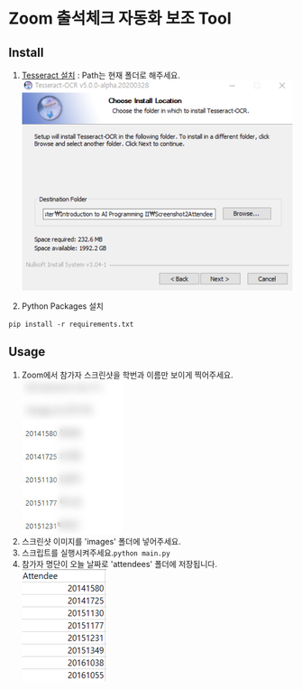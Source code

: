 # Zoom 출석체크 자동화 보조 Tool
## Install
1. [Tesseract 설치](https://github.com/UB-Mannheim/tesseract/wiki)
: Path는 현재 폴더로 해주세요. <br>
![Tesseract path](./markdowns/install.png)

2. Python Packages 설치
```shell
pip install -r requirements.txt
```

## Usage
1. Zoom에서 참가자 스크린샷을 학번과 이름만 보이게 찍어주세요. <br>
![Screenshot](./markdowns/screenshot.jpg)
2. 스크린샷 이미지를 'images' 폴더에 넣어주세요.
3. 스크립트를 실행시켜주세요.```python main.py ```
4. 참가자 명단이 오늘 날짜로 'attendees' 폴더에 저장됩니다. <br>
![Attendee](./markdowns/Attendee.png)
